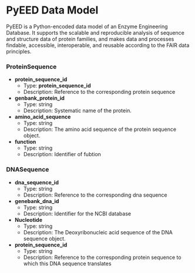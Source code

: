 # PyEED Data Model

PyEED is a Python-encoded data model of an Enzyme Engineering Database. It supports the scalable and reproducible analysis of sequence and structure data of protein families, and makes data and processes findable, accessible, interoperable, and reusable according to the FAIR data principles.

### ProteinSequence
- __protein_sequence_id__
  - Type: __protein_sequence_id__
  - Description: Reference to the corresponding protein sequence 
- __genbank_protein_id__
  - Type: string
  - Description: Systematic name of the protein.
- __amino_acid_sequence__
  - Type: string
  - Description: The amino acid sequence of the protein sequence object.
- __function__
  - Type: string
  - Description: Identifier of fubtion

### DNASequence


- __dna_sequence_id__
  - Type: string
  - Description: Reference to the corresponding dna sequence
- __genebank_dna_id__
  - Type: string
  - Description: Identifier for the NCBI database
- __Nucleotide__
  - Type: string
  - Description: The Deoxyribonucleic acid sequence of the DNA sequence object.
- __protein_sequence_id__
  - Type: string
  - Description: Reference to the corresponding protein sequence to which this DNA sequence translates 
